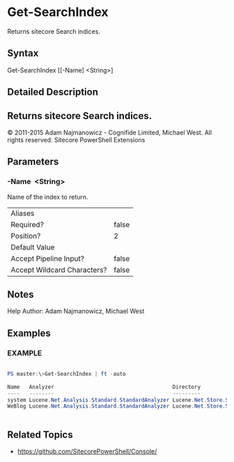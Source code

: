 # Get-SearchIndex 
 
Returns sitecore Search indices. 
 
## Syntax 
 
Get-SearchIndex [[-Name] &lt;String&gt;] 
 
 
## Detailed Description 
Returns sitecore Search indices. 
- 
© 2011-2015 Adam Najmanowicz - Cognifide Limited, Michael West. All rights reserved. Sitecore PowerShell Extensions 
 
## Parameters 
 
### -Name&nbsp; &lt;String&gt; 
 
Name of the index to return.
 

| | |
| - | - |
| Aliases |  |
| Required? | false |
| Position? | 2 |
| Default Value |  |
| Accept Pipeline Input? | false |
| Accept Wildcard Characters? | false | 
 
## Notes 
 
Help Author: Adam Najmanowicz, Michael West 
 
## Examples 
 
### EXAMPLE 
 
 
 
```powershell   
 
PS master:\>Get-SearchIndex | ft -auto
 
Name   Analyzer                                      Directory
----   --------                                      ---------
system Lucene.Net.Analysis.Standard.StandardAnalyzer Lucene.Net.Store.SimpleFSDirectory@C:\Projects\ZenGarden\Data\indexes\__system lockFactory=Sitecore.Search.SitecoreLockFactory
WeBlog Lucene.Net.Analysis.Standard.StandardAnalyzer Lucene.Net.Store.SimpleFSDirectory@C:\Projects\ZenGarden\Data\indexes\WeBlog lockFactory=Sitecore.Search.SitecoreLockFactory 
 
``` 
 
## Related Topics 
 
* <a href='https://github.com/SitecorePowerShell/Console/' target='_blank'>https://github.com/SitecorePowerShell/Console/</a><br/>


